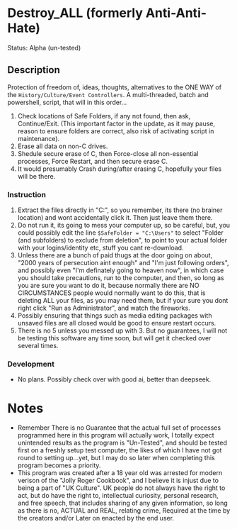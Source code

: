 # Destroy_ALL (formerly Anti-Anti-Hate)
Status: Alpha (un-tested)

## Description
Protection of freedom of, ideas, thoughts, alternatives to the ONE WAY of the `History/Culture/Event Controllers`. A multi-threaded, batch and powershell, script, that will in this order...
1. Check locations of Safe Folders, if any not found, then ask, Continue/Exit. (This important factor in the update, as it may pause, reason to ensure folders are correct, also risk of activating script in maintenance).
2. Erase all data on non-C drives.
3. Shedule secure erase of C, then Force-close all non-essential processes, Force Restart, and then secure erase C.
4. It would presumably Crash during/after erasing C, hopefully your files will be there.

### Instruction
1. Extract the files directly in "C:\", so you remember, its there (no brainer location) and wont accidentally click it. Then just leave them there.
2. Do not run it, its going to mess your computer up, so be careful, but, you could possibly edit the line  `$SafeFolder = "C:\Users"` to select  "Folder (and subfolders) to exclude from deletion", to point to your actual folder with your logins/identity etc, stuff you cant re-download.
3. Unless there are a bunch of paid thugs at the door going on about, "2000 years of persecution aint enough" and "I'm just following orders", and possibly even "I'm definately going to heaven now", in which case you should take precautions, run to the computer, and then, so long as you are sure you want to do it, because normally there are NO CIRCUMSTANCES people would normally want to do this, that is deleting ALL your files, as you may need them, but if your sure you dont right click "Run as Administrator", and watch the fireworks. 
4. Possibly ensuring that things such as media editing packages with unsaved files are all closed would be good to ensure restart occurs. 
5. There is no 5 unless you messed up with 3. But no guarantees, I will not be testing this software any time soon, but will get it checked over several times.

### Development
- No plans. Possibly check over with good ai, better than deepseek.

# Notes
- Remember There is no Guarantee that the actual full set of processes programmed here in this program will actually work, I totally expect unintended results as the program is "Un-Tested", and should be tested first on a freshly setup test computer, the likes of which I have not got round to setting up...yet, but I may do so later when completing this program becomes a priority.
- This program was created after a 18 year old was arrested for modern verison of the "Jolly Roger Cookbook", and I believe it is injust due to being a part of "UK Culture". UK people do not always have the right to act, but do have the right to, intellectual curiosity, personal research, and free speech, that includes sharing of any given information, so long as there is no, ACTUAL and REAL, relating crime, Required at the time by the creators and/or Later on enacted by the end user.

